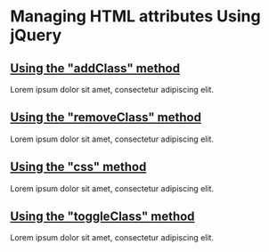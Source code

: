 # Managing HTML attributes Using jQuery

## [Using the "addClass" method](#add-class)

Lorem ipsum dolor sit amet, consectetur adipiscing elit.

## [Using the "removeClass" method](#remove-class)

Lorem ipsum dolor sit amet, consectetur adipiscing elit.

## [Using the "css" method](#css)

Lorem ipsum dolor sit amet, consectetur adipiscing elit.

## [Using the "toggleClass" method](#toggle-class)

Lorem ipsum dolor sit amet, consectetur adipiscing elit.
